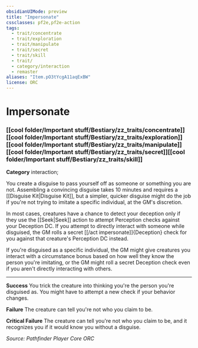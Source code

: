 ```yaml
---
obsidianUIMode: preview
title: "Impersonate"
cssclasses: pf2e,pf2e-action
tags:
  - trait/concentrate
  - trait/exploration
  - trait/manipulate
  - trait/secret
  - trait/skill
  - trait/
  - category/interaction
  - remaster
aliases: "Item.pO3tYcgA11aqExBW"
license: ORC
---
```

# Impersonate

### [[cool folder/Important stuff/Bestiary/zz_traits/concentrate]][[cool folder/Important stuff/Bestiary/zz_traits/exploration]][[cool folder/Important stuff/Bestiary/zz_traits/manipulate]][[cool folder/Important stuff/Bestiary/zz_traits/secret]][[cool folder/Important stuff/Bestiary/zz_traits/skill]]

**Category** interaction; 




You create a disguise to pass yourself off as someone or something you are not. Assembling a convincing disguise takes 10 minutes and requires a [[Disguise Kit|Disguise Kit]], but a simpler, quicker disguise might do the job if you're not trying to imitate a specific individual, at the GM's discretion.

In most cases, creatures have a chance to detect your deception only if they use the [[Seek|Seek]] action to attempt Perception checks against your Deception DC. If you attempt to directly interact with someone while disguised, the GM rolls a secret [[/act impersonate]]{Deception} check for you against that creature's Perception DC instead.

If you're disguised as a specific individual, the GM might give creatures you interact with a circumstance bonus based on how well they know the person you're imitating, or the GM might roll a secret Deception check even if you aren't directly interacting with others.

* * *

**Success** You trick the creature into thinking you're the person you're disguised as. You might have to attempt a new check if your behavior changes.

**Failure** The creature can tell you're not who you claim to be.

**Critical Failure** The creature can tell you're not who you claim to be, and it recognizes you if it would know you without a disguise.

*Source: Pathfinder Player Core*
*ORC*